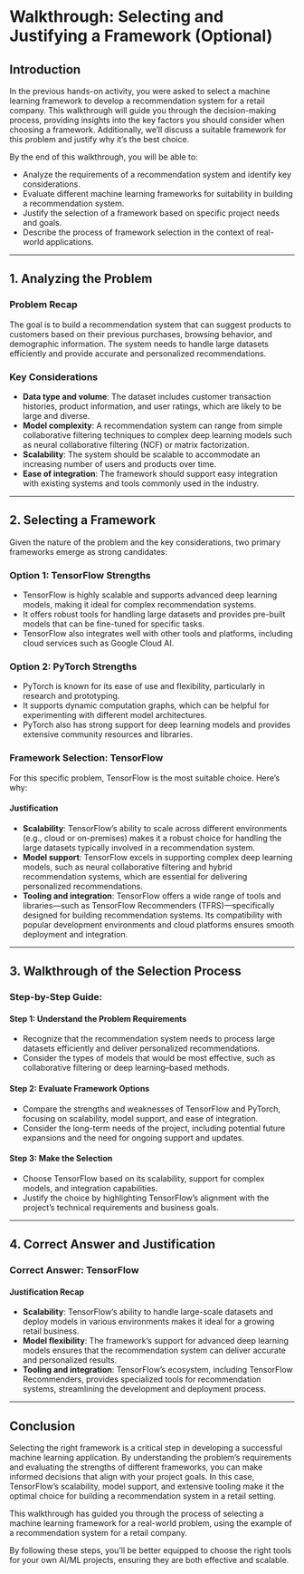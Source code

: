 # Walkthrough: Selecting and Justifying a Framework (Optional)

## Introduction

In the previous hands-on activity, you were asked to select a machine learning framework to develop a recommendation system for a retail company. This walkthrough will guide you through the decision-making process, providing insights into the key factors you should consider when choosing a framework. Additionally, we’ll discuss a suitable framework for this problem and justify why it’s the best choice.

By the end of this walkthrough, you will be able to: 

- Analyze the requirements of a recommendation system and identify key considerations.
- Evaluate different machine learning frameworks for suitability in building a recommendation system.
- Justify the selection of a framework based on specific project needs and goals.
- Describe the process of framework selection in the context of real-world applications.

---

## 1. Analyzing the Problem

### Problem Recap

The goal is to build a recommendation system that can suggest products to customers based on their previous purchases, browsing behavior, and demographic information. The system needs to handle large datasets efficiently and provide accurate and personalized recommendations.

### Key Considerations

- **Data type and volume**: The dataset includes customer transaction histories, product information, and user ratings, which are likely to be large and diverse.
- **Model complexity**: A recommendation system can range from simple collaborative filtering techniques to complex deep learning models such as neural collaborative filtering (NCF) or matrix factorization.
- **Scalability**: The system should be scalable to accommodate an increasing number of users and products over time.
- **Ease of integration**: The framework should support easy integration with existing systems and tools commonly used in the industry.

---

## 2. Selecting a Framework

Given the nature of the problem and the key considerations, two primary frameworks emerge as strong candidates:

### Option 1: TensorFlow Strengths

- TensorFlow is highly scalable and supports advanced deep learning models, making it ideal for complex recommendation systems.
- It offers robust tools for handling large datasets and provides pre-built models that can be fine-tuned for specific tasks.
- TensorFlow also integrates well with other tools and platforms, including cloud services such as Google Cloud AI.

### Option 2: PyTorch Strengths

- PyTorch is known for its ease of use and flexibility, particularly in research and prototyping.
- It supports dynamic computation graphs, which can be helpful for experimenting with different model architectures.
- PyTorch also has strong support for deep learning models and provides extensive community resources and libraries.

### Framework Selection: TensorFlow 

For this specific problem, TensorFlow is the most suitable choice. Here’s why:

#### Justification

- **Scalability**: TensorFlow’s ability to scale across different environments (e.g., cloud or on-premises) makes it a robust choice for handling the large datasets typically involved in a recommendation system.
- **Model support**: TensorFlow excels in supporting complex deep learning models, such as neural collaborative filtering and hybrid recommendation systems, which are essential for delivering personalized recommendations.
- **Tooling and integration**: TensorFlow offers a wide range of tools and libraries—such as TensorFlow Recommenders (TFRS)—specifically designed for building recommendation systems. Its compatibility with popular development environments and cloud platforms ensures smooth deployment and integration.

---

## 3. Walkthrough of the Selection Process

### Step-by-Step Guide:

#### Step 1: Understand the Problem Requirements

- Recognize that the recommendation system needs to process large datasets efficiently and deliver personalized recommendations.
- Consider the types of models that would be most effective, such as collaborative filtering or deep learning–based methods.

#### Step 2: Evaluate Framework Options

- Compare the strengths and weaknesses of TensorFlow and PyTorch, focusing on scalability, model support, and ease of integration.
- Consider the long-term needs of the project, including potential future expansions and the need for ongoing support and updates.

#### Step 3: Make the Selection

- Choose TensorFlow based on its scalability, support for complex models, and integration capabilities.
- Justify the choice by highlighting TensorFlow’s alignment with the project’s technical requirements and business goals.

---

## 4. Correct Answer and Justification

### Correct Answer: TensorFlow

#### Justification Recap

- **Scalability**: TensorFlow’s ability to handle large-scale datasets and deploy models in various environments makes it ideal for a growing retail business.
- **Model flexibility**: The framework’s support for advanced deep learning models ensures that the recommendation system can deliver accurate and personalized results.
- **Tooling and integration**: TensorFlow’s ecosystem, including TensorFlow Recommenders, provides specialized tools for recommendation systems, streamlining the development and deployment process.

---

## Conclusion

Selecting the right framework is a critical step in developing a successful machine learning application. By understanding the problem’s requirements and evaluating the strengths of different frameworks, you can make informed decisions that align with your project goals. In this case, TensorFlow’s scalability, model support, and extensive tooling make it the optimal choice for building a recommendation system in a retail setting.

This walkthrough has guided you through the process of selecting a machine learning framework for a real-world problem, using the example of a recommendation system for a retail company. 

By following these steps, you’ll be better equipped to choose the right tools for your own AI/ML projects, ensuring they are both effective and scalable.
